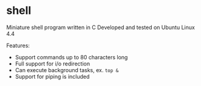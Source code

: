 # shell

Miniature shell program written in C
Developed and tested on Ubuntu Linux 4.4

Features: 
- Support commands up to 80 characters long 
- Full support for i/o redirection
- Can execute background tasks, ex. `top &`
- Support for piping is included
